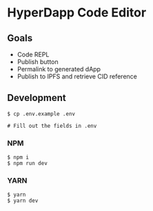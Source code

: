 # HyperDapp Code Editor

## Goals
- Code REPL
- Publish button
- Permalink to generated dApp
- Publish to IPFS and retrieve CID reference

## Development

```
$ cp .env.example .env

# Fill out the fields in .env
```

### NPM
```
$ npm i
$ npm run dev
```


### YARN
```
$ yarn
$ yarn dev
```
